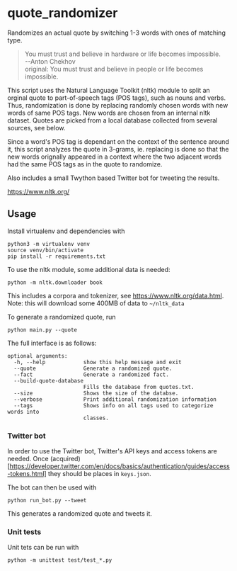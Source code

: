 # quote_randomizer
Randomizes an actual quote by switching 1-3 words with ones of matching type.
> You must trust and believe in hardware or life becomes impossible.  
> --Anton Chekhov  
> original: You must trust and believe in people or life becomes impossible.



 This script uses the Natural Language Toolkit (nltk) module to split an orginal quote to part-of-speech tags (POS tags), such as nouns and verbs. Thus, randomization is done by replacing randomly chosen words with new words of same POS tags. New words are chosen from an internal nltk dataset. Quotes are picked from a local database collected from several sources, see below.

Since a word's POS tag is dependant on the context of the sentence around it, this script analyzes the quote in 3-grams, ie. replacing is done so that the new words orignally appeared in a context where the two adjacent words had the same POS tags as in the quote to randomize.  

Also includes a small Twython based Twitter bot for tweeting the results.

https://www.nltk.org/



## Usage
Install virtualenv and dependencies with
```
python3 -m virtualenv venv
source venv/bin/activate
pip install -r requirements.txt
```
To use the nltk module, some additional data is needed:
```
python -m nltk.downloader book
```
This includes a corpora and tokenizer, see https://www.nltk.org/data.html. Note: this will download some 400MB of data to `~/nltk_data`

To generate a randomized quote, run 
```
python main.py --quote
```

The full interface is as follows:
```
optional arguments:
  -h, --help            show this help message and exit
  --quote               Generate a randomized quote.
  --fact                Generate a randomized fact.
  --build-quote-database
                        Fills the database from quotes.txt.
  --size                Shows the size of the databse.
  --verbose             Print additional randomization information
  --tags                Shows info on all tags used to categorize words into
                        classes.
```

### Twitter bot
In order to use the Twitter bot, Twitter's API keys and access tokens are needed. Once (acquired)[https://developer.twitter.com/en/docs/basics/authentication/guides/access-tokens.html] they should be places in `keys.json`.

The bot can then be used with
```
python run_bot.py --tweet
```
This generates a randomized quote and tweets it.


### Unit tests
Unit tets can be run with
```
python -m unittest test/test_*.py
```


